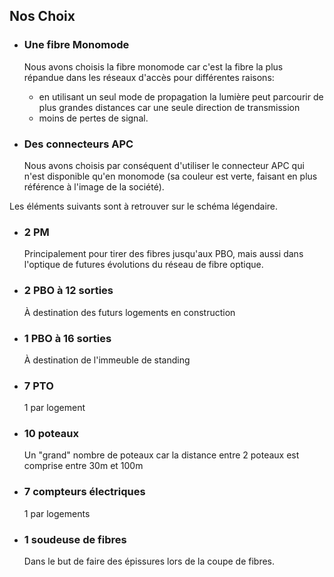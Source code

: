 ## Nos Choix

- ### Une fibre Monomode

  Nous avons choisis la fibre monomode car c'est la fibre la plus répandue
  dans les réseaux d'accès pour différentes raisons:

  - en utilisant un seul mode de propagation la lumière peut parcourir de plus grandes distances car une seule direction de transmission
  - moins de pertes de signal.

- ### Des connecteurs APC

  Nous avons choisis par conséquent d'utiliser le connecteur APC
  qui n'est disponible qu'en monomode (sa couleur est verte, faisant en plus référence à l'image de la société).


Les éléments suivants sont à retrouver sur le schéma légendaire.

- ### 2 PM
  Principalement pour tirer des fibres jusqu'aux PBO, mais aussi dans l'optique de futures évolutions du réseau de fibre optique.

- ### 2 PBO à 12 sorties
  À destination des futurs logements en construction

- ### 1 PBO à 16 sorties
  À destination de l'immeuble de standing

- ### 7 PTO
  1 par logement

- ### 10 poteaux
  Un "grand" nombre de poteaux car la distance entre 2 poteaux est comprise entre 30m et 100m


- ### 7 compteurs électriques
  1 par logements


- ### 1 soudeuse de fibres
  Dans le but de faire des épissures lors de la coupe de fibres.

